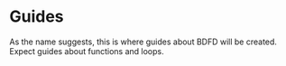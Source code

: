 # Guides
As the name suggests, this is where guides about BDFD will be created. Expect guides about functions and loops.
